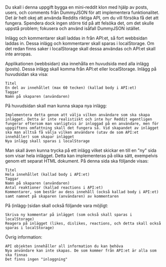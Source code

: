 Du skall i denna uppgift bygga en mini-reddit klon med hjälp av posts, users, och comments från DummyJSON för att implementera funktionalitet. Det är helt okej att använda Reddits riktiga API, om du vill försöka få det att fungera. Spendera dock ingen större tid på att felsöka det, om det skulle uppstå problem; fokusera och använd isåfall DummyJSON istället.


Inlägg och kommentarer skall laddas in från API:et, så fort webbsidan laddas in. Dessa inlägg och kommentarer skall sparas i localStorage. Om det redan finns saker i localStorage skall dessa användas och API:et skall inte anropas.


Applikationen (webbsidan) ska innehålla en huvudsida med alla inlägg (posts). Dessa inlägg skall komma från API:et eller localStorage. Inlägg på huvudsidan ska visa:

    Titel
    En del av innehållet (max 60 tecken) (kallad body i API:et)
    Taggar
    Namn på skaparen (användaren)


På huvudsidan skall man kunna skapa nya inlägg:

    Implementera detta genom att välja vilken användare som ska skapa inlägget. Detta är inte realistiskt och inte hur Reddit egentligen fungerar eftersom man vanligtvis är inloggad på en användare, men för uppgiftens omfattning skall det fungera så. Vid skapandet av inlägget ska man alltså få välja vilken användare (utav de som API:et innehåller) som skapar inlägget
    Nya inlägg skall sparas i localStorage


Man skall även kunna trycka på ett inlägg vilket skickar en till en "ny" sida som visar hela inlägget. Detta kan implementeras på olika sätt, exempelvis genom ett separat HTML dokument. På denna sida ska följande visas:

    Titel
    Hela innehållet (kallad body i API:et)
    Taggar
    Namn på skaparen (användaren)
    Antal reaktioner (kallad reactions i API:et)
    Kommentarer, som består av dess innehåll (också kallad body i API:et) samt namnet på skaparen (användaren) av kommentaren


På (inlägg-)sidan skall också följande vara möjligt:

    Skriva ny kommentar på inlägget (som också skall sparas i localStorage)
    Reagera på inlägget (likes, dislikes, reactions, och detta skall också sparas i localStorage)


Övrig information:

    API objekten innehåller all information du kan behöva
    Nya användare kan inte skapas. De som kommer från API:et är alla som ska finnas
    Det finns ingen "inloggning"